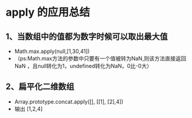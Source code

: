 
# apply 的应用总结
## 1、当数组中的值都为数字时候可以取出最大值
- Math.max.apply(null,[1,30,41])
- （ps:Math.max方法的参数中只要有一个值被转为NaN,则该方法直接返回NaN ，且null转化为1，undefined转化为NaN，0比-0大）

## 2、扁平化二维数组
- Array.prototype.concat.apply([], [[1], [2],4])
- 输出 [1,2,4]
